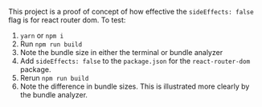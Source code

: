 This project is a proof of concept of how effective the `sideEffects: false` flag is for react router dom. To test:

1. `yarn` or `npm i`
1. Run `npm run build`
1. Note the bundle size in either the terminal or bundle analyzer
1. Add `sideEffects: false` to the `package.json` for the `react-router-dom` package.
1. Rerun `npm run build`
1. Note the difference in bundle sizes. This is illustrated more clearly by the bundle analyzer.
